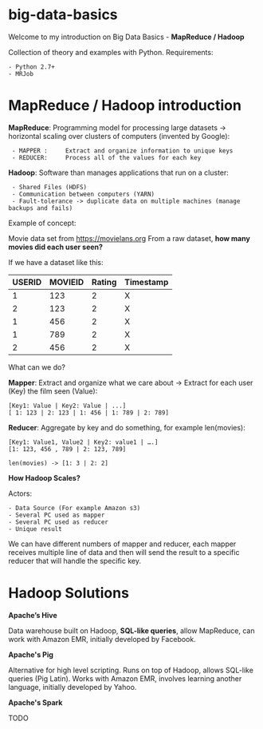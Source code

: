 # big-data-basics

Welcome to my introduction on Big Data Basics - **MapReduce / Hadoop**

Collection of theory and examples with Python.
Requirements: 

	- Python 2.7+
	- MRJob

# MapReduce / Hadoop introduction

**MapReduce**: Programming model for processing large datasets -> horizontal scaling over clusters of computers (invented by Google):

     - MAPPER :     Extract and organize information to unique keys
     - REDUCER:     Process all of the values for each key

**Hadoop**: Software than manages applications that run on a cluster:

     - Shared Files (HDFS)
     - Communication between computers (YARN)
     - Fault-tolerance -> duplicate data on multiple machines (manage backups and fails)


Example of concept:

Movie data set from https://movielans.org
From a raw dataset, **how many movies did each user seen?**

If we have a dataset like this:

| USERID | MOVIEID | Rating | Timestamp |
| -----  | ------- | ------ | --------- |
|   1    |  123    |   2    |     X     |
|   2    |  123    |   2    |     X     |
|   1    |  456    |   2    |     X     |
|   1    |  789    |   2    |     X     |
|   2    |  456    |   2    |     X     |

What can we do?

**Mapper**: Extract and organize what we care about -> Extract for each user (Key) the film seen (Value):

	[Key1: Value | Key2: Value | ...]
	[ 1: 123 | 2: 123 | 1: 456 | 1: 789 | 2: 789]

**Reducer**: Aggregate by key and do something, for example len(movies):

	[Key1: Value1, Value2 | Key2: value1 | ….]
	[1: 123, 456 , 789 | 2: 123, 789]

	len(movies) -> [1: 3 | 2: 2]


**How Hadoop Scales?**

Actors:

	- Data Source (For example Amazon s3)
	- Several PC used as mapper
	- Several PC used as reducer
	- Unique result

We can have different numbers of mapper and reducer, each mapper receives multiple line of data and then will send the result to a specific reducer that will handle the specific key.

# Hadoop Solutions

**Apache’s Hive**

Data warehouse built on Hadoop, **SQL-like queries**, allow MapReduce, can work with Amazon EMR, initially developed by Facebook.


**Apache's Pig**

Alternative for high level scripting. Runs on top of Hadoop, allows SQL-like queries (Pig Latin). Works with Amazon EMR, involves learning another language, initially developed by Yahoo.

**Apache's Spark**

TODO


